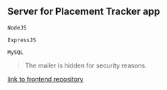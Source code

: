## Server for Placement Tracker app

`NodeJS`

`ExpressJS`

`MySQL`

> The mailer is hidden for security reasons.

[link to frontend repository](https://github.com/Ashrockzzz2003/sih_neepco_web)
